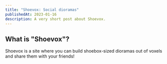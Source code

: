```yaml
---
title: "Shoevox: Social dioramas"
publishedAt: 2023-01-16
description: A very short post about Shoevox.
---
```

## What is "Shoevox"?

Shoevox is a site where you can build shoebox-sized dioramas out of voxels and share them with your friends!
